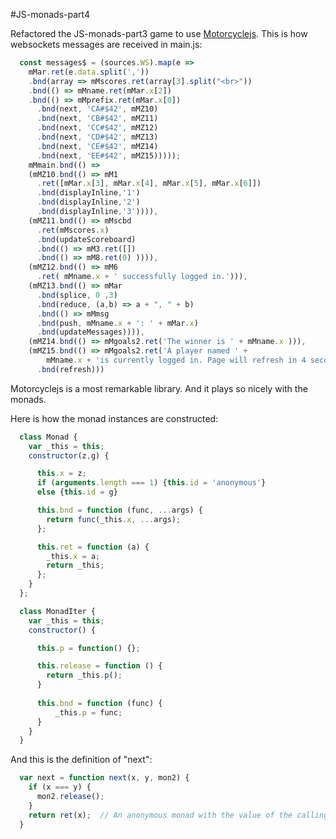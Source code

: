 #JS-monads-part4

Refactored the JS-monads-part3 game to use [Motorcyclejs](https://github.com/motorcyclejs). This is how websockets messages are received in main.js:

```javascript
  const messages$ = (sources.WS).map(e => 
    mMar.ret(e.data.split(','))
    .bnd(array => mMscores.ret(array[3].split("<br>"))
    .bnd(() => mMname.ret(mMar.x[2])
    .bnd(() => mMprefix.ret(mMar.x[0])
      .bnd(next, 'CA#$42', mMZ10)
      .bnd(next, 'CB#$42', mMZ11)
      .bnd(next, 'CC#$42', mMZ12)
      .bnd(next, 'CD#$42', mMZ13)
      .bnd(next, 'CE#$42', mMZ14)
      .bnd(next, 'EE#$42', mMZ15)))));
    mMmain.bnd(() =>
    (mMZ10.bnd(() => mM1
      .ret([mMar.x[3], mMar.x[4], mMar.x[5], mMar.x[6]])
      .bnd(displayInline,'1')
      .bnd(displayInline,'2')
      .bnd(displayInline,'3')))),
    (mMZ11.bnd(() => mMscbd
      .ret(mMscores.x)
      .bnd(updateScoreboard)
      .bnd(() => mM3.ret([])
      .bnd(() => mM8.ret(0) )))),
    (mMZ12.bnd(() => mM6
      .ret( mMname.x + ' successfully logged in.'))),
    (mMZ13.bnd(() => mMar
      .bnd(splice, 0 ,3)
      .bnd(reduce, (a,b) => a + ", " + b)
      .bnd(() => mMmsg
      .bnd(push, mMname.x + ': ' + mMar.x)
      .bnd(updateMessages)))),
    (mMZ14.bnd(() => mMgoals2.ret('The winner is ' + mMname.x ))), 
    (mMZ15.bnd(() => mMgoals2.ret('A player named ' + 
        mMname.x + 'is currently logged in. Page will refresh in 4 seconds.')
      .bnd(refresh)))
```

Motorcyclejs is a most remarkable library. And it plays so nicely with the monads. 

Here is how the monad instances are constructed:

```javascript
  class Monad {
    var _this = this; 
    constructor(z,g) {

      this.x = z;
      if (arguments.length === 1) {this.id = 'anonymous'}
      else {this.id = g}

      this.bnd = function (func, ...args) {
        return func(_this.x, ...args);
      };

      this.ret = function (a) {
        _this.x = a;
        return _this;
      };
    }
  };

  class MonadIter {
    var _this = this;                  
    constructor() {

      this.p = function() {};

      this.release = function () {
        return _this.p();
      }
 
      this.bnd = function (func) {
          _this.p = func;
      }
    }
  } 
```
And this is the definition of "next":

```javascript
  var next = function next(x, y, mon2) {
    if (x === y) {
      mon2.release();
    }
    return ret(x);  // An anonymous monad with the value of the calling monad.
  } 
```




